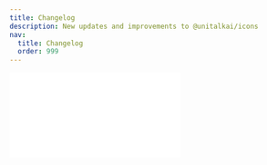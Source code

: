 ```yaml
---
title: Changelog
description: New updates and improvements to @unitalkai/icons
nav:
  title: Changelog
  order: 999
---
```


<embed src="../CHANGELOG.md"></embed>
